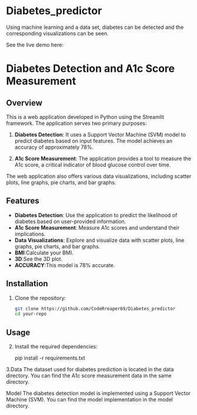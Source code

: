 # Diabetes_predictor
Using machine learning and a data set, diabetes can be detected and the corresponding visualizations can be seen.


See the live demo here:



# Diabetes Detection and A1c Score Measurement

## Overview

This is a web application developed in Python using the Streamlit framework. The application serves two primary purposes:

1. **Diabetes Detection**: It uses a Support Vector Machine (SVM) model to predict diabetes based on input features. The model achieves an accuracy of approximately 78%.

2. **A1c Score Measurement**: The application provides a tool to measure the A1c score, a critical indicator of blood glucose control over time.

The web application also offers various data visualizations, including scatter plots, line graphs, pie charts, and bar graphs.


## Features

- **Diabetes Detection**: Use the application to predict the likelihood of diabetes based on user-provided information.
- **A1c Score Measurement**: Measure A1c scores and understand their implications.
- **Data Visualizations**: Explore and visualize data with scatter plots, line graphs, pie charts, and bar graphs.
- **BMI**:Calculate your BMI.
- **3D**:See the 3D plot.
- **ACCURACY**:This model is 78% accurate.

## Installation

1. Clone the repository:

   ```bash
   git clone https://github.com/CodeRreaper69/Diabetes_predictor
   cd your-repo

## Usage
2. Install the required dependencies:

   pip install -r requirements.txt

   
3.Data
The dataset used for diabetes prediction is located in the data directory. You can find the A1c score measurement data in the same directory.

Model
The diabetes detection model is implemented using a Support Vector Machine (SVM). You can find the model implementation in the model directory.


